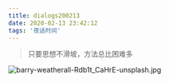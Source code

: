 ```yaml
---
title: dialogs200213
date: 2020-02-13 23:42:12
tags: '夜话时间'
---
```

>只要思想不滑坡，方法总比困难多

![barry-weatherall-Rdb1t_CaHrE-unsplash.jpg](https://i.loli.net/2020/02/13/t5ENeiuhaFI2cqv.jpg)